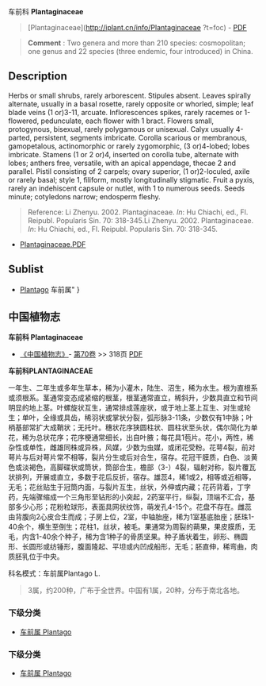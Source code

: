 车前科 **Plantaginaceae**

> [Plantaginaceae](http://iplant.cn/info/Plantaginaceae ?t=foc) - [PDF](http://iplant.cn/foc/pdf/Plantaginaceae.pdf)

> **Comment** : 
> Two genera and more than 210 species: cosmopolitan; one genus and 22 species (three endemic, four introduced) in China.

## Description

Herbs or small shrubs, rarely arborescent. Stipules absent. Leaves spirally alternate, usually in a basal rosette, rarely opposite or whorled, simple; leaf blade veins (1 or)3-11, arcuate. Inflorescences spikes, rarely racemes or 1-flowered, pedunculate, each flower with 1 bract. Flowers small, protogynous, bisexual, rarely polygamous or unisexual. Calyx usually 4-parted, persistent, segments imbricate. Corolla scarious or membranous, gamopetalous, actinomorphic or rarely zygomorphic, (3 or)4-lobed; lobes imbricate. Stamens (1 or 2 or)4, inserted on corolla tube, alternate with lobes; anthers free, versatile, with an apical appendage, thecae 2 and parallel. Pistil consisting of 2 carpels; ovary superior, (1 or)2-loculed, axile or rarely basal; style 1, filiform, mostly longitudinally stigmatic. Fruit a pyxis, rarely an indehiscent capsule or nutlet, with 1 to numerous seeds. Seeds minute; cotyledons narrow; endosperm fleshy.

> Reference: 
> Li Zhenyu. 2002. Plantaginaceae. *In*: Hu Chiachi, ed., Fl. Reipubl. Popularis Sin. 70: 318-345.Li Zhenyu. 2002. Plantaginaceae. *In*: Hu Chiachi, ed., Fl. Reipubl. Popularis Sin. 70: 318-345.

* [Plantaginaceae.PDF](http://iplant.cn/foc/pdf/Plantaginaceae.pdf)

## Sublist

* [Plantago](http://iplant.cn/info/Plantago?t=foc) 车前属"
}
## 中国植物志

**车前科 Plantaginaceae**

* [《中国植物志》](http://www.iplant.cn/frps)- [第70卷](http://www.iplant.cn/frps/vol/70) >> 318页 [PDF](http://www.iplant.cn/frps/pdf/70/318z.pdf)

**车前科PLANTAGINACEAE**

一年生、二年生或多年生草本，稀为小灌木，陆生、沼生，稀为水生。根为直根系或须根系。茎通常变态成紧缩的根茎，根茎通常直立，稀斜升，少数具直立和节间明显的地上茎。叶螺旋状互生，通常排成莲座状，或于地上茎上互生、对生或轮生；单叶，全缘或具齿，稀羽状或掌状分裂，弧形脉3-11条，少数仅有1中脉；叶柄基部常扩大成鞘状；无托叶。穗状花序狭圆柱状、圆柱状至头状，偶尔简化为单花，稀为总状花序；花序梗通常细长，出自叶腋；每花具1苞片。花小，两性，稀杂性或单性，雌雄同株或异株，风媒，少数为虫媒，或闭花受粉。花萼4裂，前对萼片与后对萼片常不相等，裂片分生或后对合生，宿存。花冠干膜质，白色、淡黄色或淡褐色，高脚碟状或筒状，筒部合生，檐部（3-）4裂，辐射对称，裂片覆瓦状排列，开展或直立，多数于花后反折，宿存。雄蕊4，稀1或2，相等或近相等，无毛；花丝贴生于冠筒内面，与裂片互生，丝状，外伸或内藏；花药背着，丁字药，先端骤缩成一个三角形至钻形的小突起，2药室平行，纵裂，顶端不汇合，基部多少心形；花粉粒球形，表面具网状纹饰，萌发孔4-15个。花盘不存在。雌蕊由背腹向2心皮合生而成；子房上位，2室，中轴胎座，稀为1室基底胎座；胚珠1-40余个，横生至倒生；花柱1，丝状，被毛。果通常为周裂的蒴果，果皮膜质，无毛，内含1-40余个种子，稀为含1种子的骨质坚果。种子盾状着生，卵形、椭圆形、长圆形或纺锤形，腹面隆起、平坦或内凹成船形，无毛；胚直伸，稀弯曲，肉质胚乳位于中央。

科名模式：车前属Plantago L.

> 3属，约200种，广布于全世界。中国有1属，20种，分布于南北各地。

### 下级分类
* [车前属  Plantago](http://iplant.cn/info/Plantago?t=z)

### 下级分类
* [车前属  Plantago](http://iplant.cn/info/sp/Plantago?t=z)
